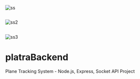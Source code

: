 
![ss](https://user-images.githubusercontent.com/20922493/67814797-1849ea80-fab6-11e9-887f-486dd5ed4730.JPG)

##

![ss2](https://user-images.githubusercontent.com/20922493/67814802-1bdd7180-fab6-11e9-9381-e9b2efb5440f.JPG)

##

![ss3](https://user-images.githubusercontent.com/20922493/67814803-1da73500-fab6-11e9-8ea9-a512f05a2c21.JPG)

##

# platraBackend
Plane Tracking System - Node.js, Express, Socket API Project
